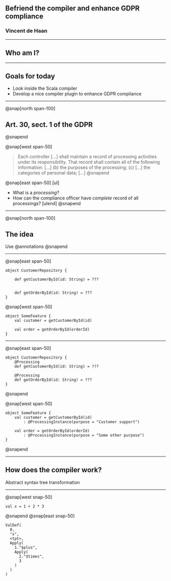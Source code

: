 ## Befriend the compiler and enhance GDPR compliance
### Vincent de Haan

---

## Who am I?

---

## Goals for today

- Look inside the Scala compiler
- Develop a nice compiler plugin to enhance GDPR compliance

---

@snap[north span-100]
## Art. 30, sect. 1 of the GDPR
@snapend

@snap[west span-50]
> Each controller [...] shall maintain a record of processing activities under its responsibility. That record shall contain all of the following information:
> [...]
> (b) the purposes of the processing;
> (c) [...] the categories of personal data;
> [...]
@snapend

@snap[east span-50]
[ul]
- What is a _processing_?
- How can the compliance officer have _complete_ record of all processings?
[ulend]
@snapend

---

@snap[north span-100]
## The idea
Use @annotations
@snapend

---

@snap[east span-50]
```
object CustomerRepository {
    
    def getCustomerById(id: String) = ???


    def getOrderById(id: String) = ???
}
```

@snap[west span-50]
```
object SomeFeature {
    val customer = getCustomerById(id)

    val order = getOrderById(orderId)    
}
```

---

@snap[east span-50]
```
object CustomerRepository {
    @Processing
    def getCustomerById(id: String) = ???

    @Processing
    def getOrderById(id: String) = ???
}
```
@snapend

@snap[west span-50]
```
object SomeFeature {
    val customer = getCustomerById(id) 
        : @ProcessingInstance(purpose = "Customer support")

    val order = getOrderById(orderId) 
        : @ProcessingInstance(purpose = "Some other purpose")
}
```
@snapend

---

## How does the compiler work?
Abstract syntax tree transformation

---

@snap[west snap-50]
```
val x = 1 + 2 * 3
```
@snapend
@snap[east snap-50]
```
ValDef(
  0,
  "x",
  <tpt>,
  Apply(
    1."$plus",
    Apply(
      2."$times",
      3
    )
  )
)
```